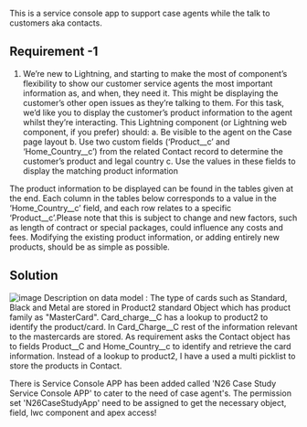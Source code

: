This is a service console app to support case agents while the talk to customers aka contacts.

## Requirement -1 
1. We’re new to Lightning, and starting to make the most of component’s flexibility to show our customer service agents the most important information as, and when, they need it. This might be displaying the customer’s other open issues as they’re talking to them. For this task, we’d like you to display the customer’s product information to the agent whilst they’re interacting. This Lightning component (or Lightning web component, if you prefer) should:
      a. Be visible to the agent on the Case page layout
      b. Use two custom fields (‘Product__c’ and ‘Home_Country__c’) from the related
      Contact record to determine the customer’s product and legal country
      c. Use the values in these fields to display the matching product information
      
The product information to be displayed can be found in the tables given at the end. Each column in the tables below corresponds to a value in the ‘Home_Country__c’ field, and each row relates to a specific ‘Product__c’.Please note that this is subject to change and new factors, such as length of contract or
special packages, could influence any costs and fees. Modifying the existing product information, or adding entirely new products, should be as simple as possible.

## Solution

![image](https://user-images.githubusercontent.com/11847217/206894833-58a7c8ca-8934-4c99-8a3a-60f94be777d3.png)
Description on data model : The type of cards such as Standard, Black and Metal are stored in Product2 standard Object which has product family as "MasterCard". Card_charge__C has a lookup to product2 to identify the product/card.
In Card_Charge__C rest of the information relevant to the mastercards are stored. 
As requirement asks the Contact object has to fields Product__C and Home_Country__c to identify and retrieve the card information.
Instead of a lookup to product2, I have a used a multi picklist to store the products in Contact.

There is Service Console APP has been added called 'N26 Case Study Service Console APP' to cater to the need of case agent's. 
The permission set 'N26CaseStudyApp' need to be assigned to get the necessary object, field, lwc component and apex access!
